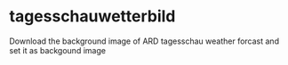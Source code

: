# tagesschauwetterbild
Download the background image of ARD tagesschau weather forcast and set it as backgound image
